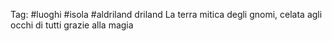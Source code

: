 Tag: #luoghi #isola #aldriland driland
La terra mitica degli gnomi, celata agli occhi di tutti grazie alla magia